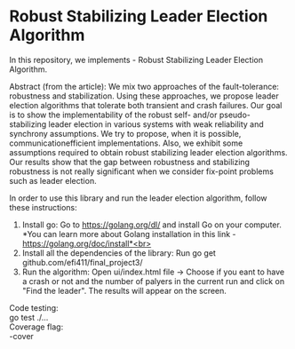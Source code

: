 # Robust Stabilizing Leader Election Algorithm

In this repository, we implements - Robust Stabilizing Leader Election Algorithm.

Abstract (from the article):
We mix two approaches of the fault-tolerance: robustness
and stabilization. Using these approaches, we propose leader election algorithms that tolerate both transient and crash failures. Our goal is to
show the implementability of the robust self- and/or pseudo- stabilizing
leader election in various systems with weak reliability and synchrony
assumptions. We try to propose, when it is possible, communicationefficient implementations. Also, we exhibit some assumptions required
to obtain robust stabilizing leader election algorithms. Our results show
that the gap between robustness and stabilizing robustness is not really
significant when we consider fix-point problems such as leader election.


In order to use this library and run the leader election algorithm, follow these instructions:

1. Install go: Go to https://golang.org/dl/ and install Go on your computer.<br>
*You can learn more about Golang installation in this link - https://golang.org/doc/install*<br>
2. Install all the dependencies of the library: Run go get github.com/efi411/final_project3/<br>
3. Run the algorithm: Open ui/index.html file -> Choose if you eant to have a crash or not and the number of palyers in the current run and click on "Find the leader". The results will appear on the screen.<br>


Code testing:<br>
go test ./...<br>
Coverage flag:<br>
-cover

